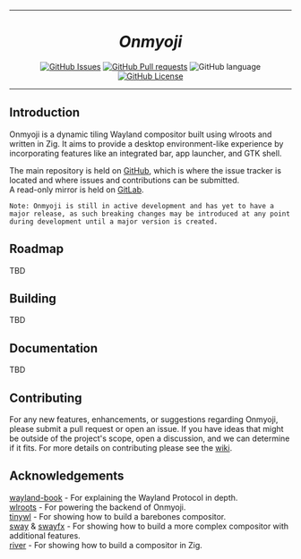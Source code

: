 <div align = center>

---
# ***Onmyoji***
[![GitHub Issues]](https://github.com/onmyojiwm/onmyoji/issues "Onmyoji issues.")
[![GitHub Pull requests]](https://github.com/onmyojiwm/onmyoji/pulls "Onmyoji Pull requests.")
![GitHub language]
[![GitHub License]](LICENSE)

---
</div>

## Introduction
Onmyoji is a dynamic tiling Wayland compositor built using wlroots and written in Zig. It aims to provide a desktop environment-like experience by incorporating features like an integrated bar, app launcher, and GTK shell.

The main repository is held on [GitHub](https://github.com/onmyojiwm/onmyoji "A dynamic tiling Wayland compositor using wlroots and written in Zig."), which is where the issue tracker is located and where issues and contributions can be submitted.  
A read-only mirror is held on [GitLab](https://gitlab.com/onmyoji/onmyoji "A dynamic tiling Wayland compositor using wlroots and written in Zig.").  

```
Note: Onmyoji is still in active development and has yet to have a major release, as such breaking changes may be introduced at any point during development until a major version is created.
```

## Roadmap
TBD

## Building
TBD

## Documentation
TBD

## Contributing
For any new features, enhancements, or suggestions regarding Onmyoji, please submit a pull request or open an issue. If you have ideas that might be outside of the project's scope, open a discussion, and we can determine if it fits. For more details on contributing please see the [wiki](# "Currently a dead link to nowhere.").

## Acknowledgements
[wayland-book](https://wayland-book.com/introduction.html "Intro to the Wayland Protocol.") - For explaining the Wayland Protocol in depth.  
[wlroots](https://gitlab.freedesktop.org/wlroots/wlroots "Wayland backends.") - For powering the backend of Onmyoji.  
[tinywl](https://gitlab.freedesktop.org/wlroots/wlroots/-/tree/master/tinywl "Barebones \"minimum viable product\" compositor.") - For showing how to build a barebones compositor.  
[sway](https://github.com/swaywm/sway "An i3-compatible Wayland Compositor.") &
[swayfx](https://github.com/WillPower3309/swayfx "Sway with added eye candy.") - For showing how to build a more complex compositor with additional features.  
[river](https://codeberg.org/river/river "A dynamic tiling Wayland compositor.") - For showing how to build a compositor in Zig.

<!------------------------------{ Badges }------------------------------>
[GitHub Issues]: https://img.shields.io/github/issues/onmyojiwm/onmyoji?style=flat&logo=github&logoColor=%23cdd6f4&label=Issues&labelColor=%231e1e2e&color=%23b4befe

[GitHub Pull requests]: https://img.shields.io/github/issues-pr/onmyojiwm/onmyoji?style=flat&logo=github&logoColor=%23cdd6f4&label=Pull%20requests&labelColor=%231e1e2e&color=%23b4befe

[GitHub language]: https://img.shields.io/github/languages/top/onmyojiwm/onmyoji?style=flat&logo=zig&logoColor=%23fab387&label=Zig&labelColor=%231e1e2e&color=%23fab387

[GitHub License]: https://img.shields.io/github/license/onmyojiwm/onmyoji?style=flat&label=License&labelColor=%231e1e2e&color=%23e78284